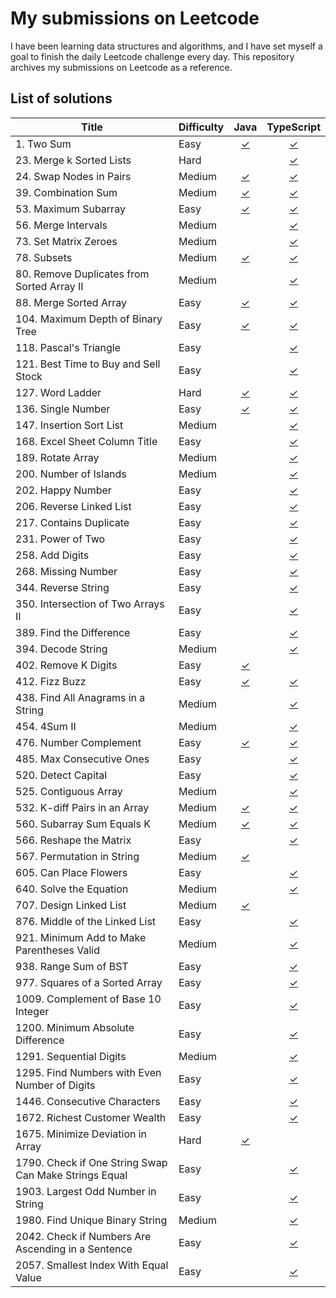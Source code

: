 # My submissions on Leetcode

I have been learning data structures and algorithms, and I have set myself a goal to finish the daily Leetcode challenge every day. This repository archives my submissions on Leetcode as a reference.

## List of solutions

| Title                                                 | Difficulty |                                        Java                                        |                                                  TypeScript                                                   |
| ----------------------------------------------------- | ---------- | :--------------------------------------------------------------------------------: | :-----------------------------------------------------------------------------------------------------------: |
| 1. Two Sum                                            | Easy       |                 [✓](./solutions/Java/%5B0001_Easy%5D%20Two%20Sum)                  |                            [✓](./solutions/TypeScript/%5B0001_Easy%5D%20Two%20Sum)                            |
| 23. Merge k Sorted Lists                              | Hard       |                                                                                    |                   [✓](./solutions/TypeScript/%5B0023_Hard%5D%20Merge%20k%20Sorted%20Lists)                    |
| 24. Swap Nodes in Pairs                               | Medium     |        [✓](./solutions/Java/%5B0024_Medium%5D%20Swap%20Nodes%20in%20Pairs)         |                   [✓](./solutions/TypeScript/%5B0024_Medium%5D%20Swap%20Nodes%20in%20Pairs)                   |
| 39. Combination Sum                                   | Medium     |            [✓](./solutions/Java/%5B0039_Medium%5D%20Combination%20Sum)             |                       [✓](./solutions/TypeScript/%5B0039_Medium%5D%20Combination%20Sum)                       |
| 53. Maximum Subarray                                  | Easy       |             [✓](./solutions/Java/%5B0053_Easy%5D%20Maximum%20Subarray)             |                       [✓](./solutions/TypeScript/%5B0053_Easy%5D%20Maximum%20Subarray)                        |
| 56. Merge Intervals                                   | Medium     |                                                                                    |                       [✓](./solutions/TypeScript/%5B0056_Medium%5D%20Merge%20Intervals)                       |
| 73. Set Matrix Zeroes                                 | Medium     |                                                                                    |                     [✓](./solutions/TypeScript/%5B0073_Medium%5D%20Set%20Matrix%20Zeroes)                     |
| 78. Subsets                                           | Medium     |                  [✓](solutions/Java/%5B0078_Medium%5D%20Subsets)                   |                            [✓](./solutions/TypeScript/%5B0078_Medium%5D%20Subsets)                            |
| 80. Remove Duplicates from Sorted Array II            | Medium     |                                                                                    |       [✓](./solutions/TypeScript/%5B0080_Medium%5D%20Remove%20Duplicates%20from%20Sorted%20Array%20II)        |
| 88. Merge Sorted Array                                | Easy       |           [✓](./solutions/Java/%5B0088_Easy%5D%20Merge%20Sorted%20Array)           |                     [✓](./solutions/TypeScript/%5B0088_Easy%5D%20Merge%20Sorted%20Array)                      |
| 104. Maximum Depth of Binary Tree                     | Easy       |    [✓](./solutions/Java/%5B0104_Easy%5D%20Maximum%20Depth%20of%20Binary%20Tree)    |              [✓](./solutions/TypeScript/%5B0104_Easy%5D%20Maximum%20Depth%20of%20Binary%20Tree)               |
| 118. Pascal's Triangle                                | Easy       |                                                                                    |                      [✓](./solutions/TypeScript/%5B0118_Easy%5D%20Pascal%27s%20Triangle)                      |
| 121. Best Time to Buy and Sell Stock                  | Easy       |                                                                                    |           [✓](./solutions/TypeScript/%5B0121_Easy%5D%20Best%20Time%20to%20Buy%20and%20Sell%20Stock)           |
| 127. Word Ladder                                      | Hard       |               [✓](./solutions/Java/%5B0127_Hard%5D%20Word%20Ladder)                |                          [✓](./solutions/TypeScript/%5B0127_Hard%5D%20Word%20Ladder)                          |
| 136. Single Number                                    | Easy       |              [✓](./solutions/Java/%5B0136_Easy%5D%20Single%20Number)               |                         [✓](./solutions/TypeScript/%5B0136_Easy%5D%20Single%20Number)                         |
| 147. Insertion Sort List                              | Medium     |                                                                                    |                    [✓](./solutions/TypeScript/%5B0147_Medium%5D%20Insertion%20Sort%20List)                    |
| 168. Excel Sheet Column Title                         | Easy       |                                                                                    |                 [✓](./solutions/TypeScript/%5B0168_Easy%5D%20Excel%20Sheet%20Column%20Title)                  |
| 189. Rotate Array                                     | Medium     |                                                                                    |                        [✓](./solutions/TypeScript/%5B0189_Medium%5D%20Rotate%20Array)                         |
| 200. Number of Islands                                | Medium     |                                                                                    |                     [✓](./solutions/TypeScript/%5B0200_Medium%5D%20Number%20of%20Islands)                     |
| 202. Happy Number                                     | Easy       |                                                                                    |                         [✓](./solutions/TypeScript/%5B0202_Easy%5D%20Happy%20Number)                          |
| 206. Reverse Linked List                              | Easy       |                                                                                    |                     [✓](./solutions/TypeScript/%5B0206_Easy%5D%20Reverse%20Linked%20List)                     |
| 217. Contains Duplicate                               | Easy       |                                                                                    |                      [✓](./solutions/TypeScript/%5B0217_Easy%5D%20Contains%20Duplicate)                       |
| 231. Power of Two                                     | Easy       |                                                                                    |                        [✓](./solutions/TypeScript/%5B0231_Easy%5D%20Power%20of%20Two)                         |
| 258. Add Digits                                       | Easy       |                                                                                    |                          [✓](./solutions/TypeScript/%5B0258_Easy%5D%20Add%20Digits)                           |
| 268. Missing Number                                   | Easy       |                                                                                    |                        [✓](./solutions/TypeScript/%5B0268_Easy%5D%20Missing%20Number)                         |
| 344. Reverse String                                   | Easy       |                                                                                    |                        [✓](./solutions/TypeScript/%5B0344_Easy%5D%20Reverse%20String)                         |
| 350. Intersection of Two Arrays II                    | Easy       |                                                                                    |              [✓](./solutions/TypeScript/%5B0350_Easy%5D%20Intersection%20of%20Two%20Arrays%20II)              |
| 389. Find the Difference                              | Easy       |                                                                                    |                     [✓](./solutions/TypeScript/%5B0389_Easy%5D%20Find%20the%20Difference)                     |
| 394. Decode String                                    | Medium     |                                                                                    |                        [✓](./solutions/TypeScript/%5B0394_Medium%5D%20Decode%20String)                        |
| 402. Remove K Digits                                  | Easy       |           [✓](./solutions/Java/%5B0402_Medium%5D%20Remove%20K%20Digits)            |                                                                                                               |
| 412. Fizz Buzz                                        | Easy       |                [✓](./solutions/Java/%5B0412_Easy%5D%20Fizz%20Buzz)                 |                           [✓](./solutions/TypeScript/%5B0412_Easy%5D%20Fizz%20Buzz)                           |
| 438. Find All Anagrams in a String                    | Medium     |                                                                                    |            [✓](./solutions/TypeScript/%5B0438_Medium%5D%20Find%20All%20Anagrams%20in%20a%20String)            |
| 454. 4Sum II                                          | Medium     |                                                                                    |                           [✓](./solutions/TypeScript/%5B0454_Medium%5D%204Sum%20II)                           |
| 476. Number Complement                                | Easy       |            [✓](./solutions/Java/%5B0476_Easy%5D%20Number%20Complement)             |                       [✓](./solutions/TypeScript/%5B0476_Easy%5D%20Number%20Complement)                       |
| 485. Max Consecutive Ones                             | Easy       |                                                                                    |                    [✓](./solutions/TypeScript/%5B0485_Easy%5D%20Max%20Consecutive%20Ones)                     |
| 520. Detect Capital                                   | Easy       |                                                                                    |                        [✓](./solutions/TypeScript/%5B0520_Easy%5D%20Detect%20Capital)                         |
| 525. Contiguous Array                                 | Medium     |                                                                                    |                      [✓](./solutions/TypeScript/%5B0525_Medium%5D%20Contiguous%20Array)                       |
| 532. K-diff Pairs in an Array                         | Medium     |     [✓](./solutions/Java/%5B0532_Medium%5D%20K-diff%20Pairs%20in%20an%20Array)     |               [✓](./solutions/TypeScript/%5B0532_Medium%5D%20K-diff%20Pairs%20in%20an%20Array)                |
| 560. Subarray Sum Equals K                            | Medium     |       [✓](./solutions/Java/%5B0560_Medium%5D%20Subarray%20Sum%20Equals%20K)        |                  [✓](./solutions/TypeScript/%5B0560_Medium%5D%20Subarray%20Sum%20Equals%20K)                  |
| 566. Reshape the Matrix                               | Easy       |                                                                                    |                     [✓](./solutions/TypeScript/%5B0566_Easy%5D%20Reshape%20the%20Matrix)                      |
| 567. Permutation in String                            | Medium     |        [✓](./solutions/Java/%5B0567_Medium%5D%20Permutation%20in%20String)         |                                                                                                               |
| 605. Can Place Flowers                                | Easy       |                                                                                    |                      [✓](./solutions/TypeScript/%5B0605_Easy%5D%20Can%20Place%20Flowers)                      |
| 640. Solve the Equation                               | Medium     |                                                                                    |                    [✓](./solutions/TypeScript/%5B0640_Medium%5D%20Solve%20the%20Equation)                     |
| 707. Design Linked List                               | Medium     | [✓](./solutions/Java/%5B0707_Medium%5D%20Design%20Linked%20List/MyLinkedList.java) |                                                                                                               |
| 876. Middle of the Linked List                        | Easy       |                                                                                    |                [✓](./solutions/TypeScript/%5B0876_Easy%5D%20Middle%20of%20the%20Linked%20List)                |
| 921. Minimum Add to Make Parentheses Valid            | Medium     |                                                                                    |        [✓](./solutions/TypeScript/%5B0921_Medium%5D%20Minimum%20Add%20to%20Make%20Parentheses%20Valid)        |
| 938. Range Sum of BST                                 | Easy       |                                                                                    |                     [✓](./solutions/TypeScript/%5B0938_Easy%5D%20Range%20Sum%20of%20BST)                      |
| 977. Squares of a Sorted Array                        | Easy       |                                                                                    |                [✓](./solutions/TypeScript/%5B0977_Easy%5D%20Squares%20of%20a%20Sorted%20Array)                |
| 1009. Complement of Base 10 Integer                   | Easy       |                                                                                    |              [✓](./solutions/TypeScript/%5B1009_Easy%5D%20Complement%20of%20Base%2010%20Integer)              |
| 1200. Minimum Absolute Difference                     | Easy       |                                                                                    |                 [✓](./solutions/TypeScript/%5B1200_Easy%5D%20Minimum%20Absolute%20Difference)                 |
| 1291. Sequential Digits                               | Medium     |                                                                                    |                      [✓](./solutions/TypeScript/%5B1291_Medium%5D%20Sequential%20Digits)                      |
| 1295. Find Numbers with Even Number of Digits         | Easy       |                                                                                    |       [✓](./solutions/TypeScript/%5B1295_Easy%5D%20Find%20Numbers%20with%20Even%20Number%20of%20Digits)       |
| 1446. Consecutive Characters                          | Easy       |                                                                                    |                    [✓](./solutions/TypeScript/%5B1446_Easy%5D%20Consecutive%20Characters)                     |
| 1672. Richest Customer Wealth                         | Easy       |                                                                                    |                   [✓](./solutions/TypeScript/%5B1672_Easy%5D%20Richest%20Customer%20Wealth)                   |
| 1675. Minimize Deviation in Array                     | Hard       |     [✓](./solutions/Java/%5B1675_Hard%5D%20Minimize%20Deviation%20in%20Array)      |                                                                                                               |
| 1790. Check if One String Swap Can Make Strings Equal | Easy       |                                                                                    | [✓](./solutions/TypeScript/%5B1790_Easy%5D%20Check%20if%20One%20String%20Swap%20Can%20Make%20Strings%20Equal) |
| 1903. Largest Odd Number in String                    | Easy       |                                                                                    |              [✓](./solutions/TypeScript/%5B1903_Easy%5D%20Largest%20Odd%20Number%20in%20String)               |
| 1980. Find Unique Binary String                       | Medium     |                                                                                    |                [✓](./solutions/TypeScript/%5B1980_Medium%5D%20Find%20Unique%20Binary%20String)                |
| 2042. Check if Numbers Are Ascending in a Sentence    | Easy       |                                                                                    |   [✓](./solutions/TypeScript/%5B2042_Easy%5D%20Check%20if%20Numbers%20Are%20Ascending%20in%20a%20Sentence)    |
| 2057. Smallest Index With Equal Value                 | Easy       |                                                                                    |             [✓](./solutions/TypeScript/%5B2057_Easy%5D%20Smallest%20Index%20With%20Equal%20Value)             |
